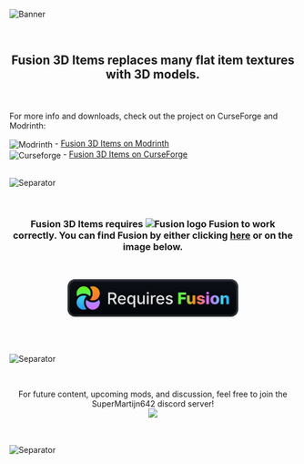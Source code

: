 ![Banner](https://imgur.com/ATQhVVg.png)

<br>
<h2><p align='center'>Fusion 3D Items replaces many flat item textures with 3D models.</p></h2>
<br>

For more info and downloads, check out the project on CurseForge and Modrinth:  

<img alt="Modrinth" align="center" height="28" src="https://cdn.jsdelivr.net/npm/@intergrav/devins-badges@3/assets/cozy-minimal/available/modrinth_vector.svg"> - [Fusion 3D Items on Modrinth](https://modrinth.com/resourcepack/fusion-3d-items)  
<img alt="Curseforge" align="center" height="28" src="https://cdn.jsdelivr.net/npm/@intergrav/devins-badges@3/assets/cozy-minimal/available/curseforge_vector.svg"> - [Fusion 3D Items on CurseForge](https://curseforge.com/minecraft/texture-packs/fusion-3d-items)
<br><br>

![Separator](https://imgur.com/iCRtq3H.png)

<br>
<h3><p align='center'> Fusion 3D Items requires <img width='18' src="https://cdn.modrinth.com/data/p19vrgc2/8a9940a468bb536f7402b389d583e7f070ee14fb_96.webp" alt="Fusion logo"> Fusion to work correctly. You can find Fusion by either clicking <a href='https://modrinth.com/mod/fusion-connected-textures'>here</a> or on the image below.</p></h3>
<br>
<p align='center'><a href='https://modrinth.com/mod/fusion-connected-textures'><img alt='Fusion' width='300' src='https://raw.githubusercontent.com/CelestialAbyss/badges/refs/heads/main/fusion/requires/compact_vector.svg'></a></p>
<br><br>

![Separator](https://imgur.com/vw2pqQR.png)

<br>
<p align='center'>
For future content, upcoming mods, and discussion, feel free to join the SuperMartijn642 discord server!
<br>
<a href='https://discord.gg/QEbGyUYB2e'><img width='400' src='https://imgur.com/IG1us6p.png'></a>
</p>
<br>

![Separator](https://imgur.com/eGKP7EW.png)
